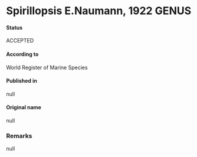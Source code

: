 # Spirillopsis E.Naumann, 1922 GENUS

#### Status
ACCEPTED

#### According to
World Register of Marine Species

#### Published in
null

#### Original name
null

### Remarks
null